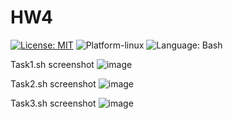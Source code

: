 # HW4

[![License: MIT](https://img.shields.io/badge/License-MIT-yellow.svg)](https://opensource.org/licenses/MIT) ![Platform-linux](https://img.shields.io/badge/Platform-Linux-orange)
![Language: Bash](https://img.shields.io/badge/Language-Bash-red)


Task1.sh screenshot
![image](https://github.com/user-attachments/assets/14251157-1dc5-44cb-9669-0023bd6edc57)


Task2.sh screenshot
![image](https://github.com/user-attachments/assets/2ca0dfee-36c8-4a84-a117-c3978272fcaf)

Task3.sh screenshot
![image](https://github.com/user-attachments/assets/527c0ad8-58a1-4710-a6ae-6b076f106971)

